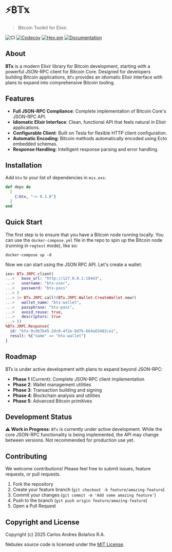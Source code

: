 # ⚡₿𝕋𝕩
> Bitcoin Toolkit for Elixir.

![CI](http://github.com/cabol/btx/workflows/CI/badge.svg)
[![Codecov](http://codecov.io/gh/cabol/btx/graph/badge.svg)](http://codecov.io/gh/cabol/btx/graph/badge.svg)
[![Hex.pm](http://img.shields.io/hexpm/v/btx.svg)](http://hex.pm/packages/btx)
[![Documentation](http://img.shields.io/badge/Documentation-ff69b4)](http://hexdocs.pm/btx)

## About

**BTx** is a modern Elixir library for Bitcoin development, starting with a
powerful JSON-RPC client for Bitcoin Core. Designed for developers building
Bitcoin applications, `BTx` provides an idiomatic Elixir interface with plans
to expand into comprehensive Bitcoin tooling.

## Features

- **Full JSON-RPC Compliance**: Complete implementation of Bitcoin Core's
  JSON-RPC API.
- **Idiomatic Elixir Interface**: Clean, functional API that feels natural
  in Elixir applications.
- **Configurable Client**: Built on Tesla for flexible HTTP client
  configuration.
- **Automatic Encoding**: Bitcoin methods automatically encoded using Ecto
  embedded schemas.
- **Response Handling**: Intelligent response parsing and error handling.

## Installation

Add `btx` to your list of dependencies in `mix.exs`:

```elixir
def deps do
  [
    {:btx, "~> 0.1.0"}
  ]
end
```

## Quick Start

The first step is to ensure that you have a Bitcoin node running locally.
You can use the `docker-compose.yml` file in the repo to spin up the Bitcoin
node (running in `regtest` mode), like so:

```shell
docker-compose up -d
```

Now we can start using the JSON RPC API. Let's create a wallet:

```elixir
iex> BTx.JRPC.client(
...>   base_url: "http://127.0.0.1:18443",
...>   username: "btx-user",
...>   password: "btx-pass"
...> )
...> |> BTx.JRPC.call!(BTx.JRPC.Wallet.CreateWallet.new!(
...>   wallet_name: "btx-wallet",
...>   passphrase: "btx-pass",
...>   avoid_reuse: true,
...>   descriptors: true
...> ))
%BTx.JRPC.Response{
  id: "btx-9cdb7b45-2dc0-4f2e-8d7b-664a03482ca1",
  result: %{"name" => "btx-wallet"}
}
```

## Roadmap

BTx is under active development with plans to expand beyond JSON-RPC:

- **Phase 1** (Current): Complete JSON-RPC client implementation
- **Phase 2**: Wallet management utilities
- **Phase 3**: Transaction building and signing
- **Phase 4**: Blockchain analysis and utilities
- **Phase 5**: Advanced Bitcoin primitives

## Development Status

⚠️ **Work in Progress**: `BTx` is currently under active development. While the
core JSON-RPC functionality is being implemented, the API may change between
versions. Not recommended for production use yet.

## Contributing

We welcome contributions! Please feel free to submit issues, feature requests,
or pull requests.

1. Fork the repository
2. Create your feature branch (`git checkout -b feature/amazing-feature`)
3. Commit your changes (`git commit -m 'Add some amazing feature'`)
4. Push to the branch (`git push origin feature/amazing-feature`)
5. Open a Pull Request

## Copyright and License

Copyright (c) 2025 Carlos Andres Bolaños R.A.

Nebulex source code is licensed under the [MIT License](LICENSE).

